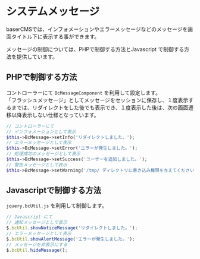 # システムメッセージ

baserCMSでは、インフォメーションやエラーメッセージなどのメッセージを画面タイトル下に表示する事ができます。  

メッセージの制御については、PHPで制御する方法とJavascript で制御する方法を提供しています。

 
## PHPで制御する方法

コントローラーにて `BcMessageComponent` を利用して設定します。  
「フラッシュメッセージ」としてメッセージをセッションに保存し、１度表示するまでは、リダイレクトをした後でも表示でき、１度表示した後は、次の画面遷移以降表示しない仕様となっています。

```php
// コントローラーにて
// インフォメーションとして表示
$this->BcMessage->setInfo('リダイレクトしました。');
// エラーメッセージとして表示
$this->BcMessage->setError('エラーが発生しました。');
// 処理成功のメッセージとして表示
$this->BcMessage->setSuccess('ユーザーを追加しました。');
// 警告メッセージとして表示
$this->BcMessage->setWarning('/tmp/ ディレクトリに書き込み権限を与えてください。');
``` 

 
## Javascriptで制御する方法

`jquery.bcUtil.js` を利用して制御します。

```javascript
// Javascript にて
// 通知メッセージとして表示
$.bcUtil.showNoticeMessage('リダイレクトしました。');
// エラーメッセージとして表示
$.bcUtil.showAlertMessage('エラーが発生しました。');
// メッセージを非表示にする
$.bcUtil.hideMessage();
```
